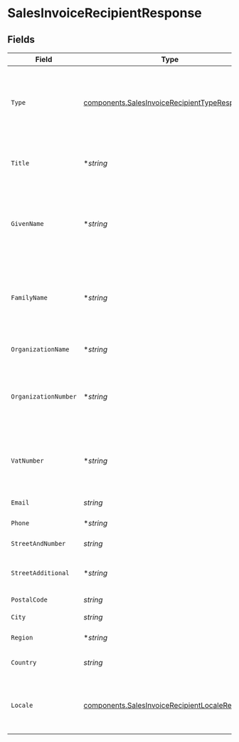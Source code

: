# SalesInvoiceRecipientResponse


## Fields

| Field                                                                                                                                   | Type                                                                                                                                    | Required                                                                                                                                | Description                                                                                                                             | Example                                                                                                                                 |
| --------------------------------------------------------------------------------------------------------------------------------------- | --------------------------------------------------------------------------------------------------------------------------------------- | --------------------------------------------------------------------------------------------------------------------------------------- | --------------------------------------------------------------------------------------------------------------------------------------- | --------------------------------------------------------------------------------------------------------------------------------------- |
| `Type`                                                                                                                                  | [components.SalesInvoiceRecipientTypeResponse](../../models/components/salesinvoicerecipienttyperesponse.md)                            | :heavy_check_mark:                                                                                                                      | The type of recipient, either `consumer` or `business`. This will determine what further fields are<br/>required on the `recipient` object. | consumer                                                                                                                                |
| `Title`                                                                                                                                 | **string*                                                                                                                               | :heavy_minus_sign:                                                                                                                      | The title of the `consumer` type recipient, for example Mr. or Mrs..                                                                    | Mrs.                                                                                                                                    |
| `GivenName`                                                                                                                             | **string*                                                                                                                               | :heavy_minus_sign:                                                                                                                      | The given name (first name) of the `consumer` type recipient should be at least two characters and cannot contain<br/>only numbers.     | Jane                                                                                                                                    |
| `FamilyName`                                                                                                                            | **string*                                                                                                                               | :heavy_minus_sign:                                                                                                                      | The given name (last name) of the `consumer` type recipient should be at least two characters and cannot contain<br/>only numbers.      | Doe                                                                                                                                     |
| `OrganizationName`                                                                                                                      | **string*                                                                                                                               | :heavy_minus_sign:                                                                                                                      | The trading name of the `business` type recipient.                                                                                      | Organization Corp.                                                                                                                      |
| `OrganizationNumber`                                                                                                                    | **string*                                                                                                                               | :heavy_minus_sign:                                                                                                                      | The Chamber of Commerce number of the organization for a `business` type recipient. Either this or `vatNumber`<br/>has to be provided.  | 12345678                                                                                                                                |
| `VatNumber`                                                                                                                             | **string*                                                                                                                               | :heavy_minus_sign:                                                                                                                      | The VAT number of the organization for a `business` type recipient. Either this or `organizationNumber`<br/>has to be provided.         | NL123456789B01                                                                                                                          |
| `Email`                                                                                                                                 | *string*                                                                                                                                | :heavy_check_mark:                                                                                                                      | The email address of the recipient.                                                                                                     | example@email.com                                                                                                                       |
| `Phone`                                                                                                                                 | **string*                                                                                                                               | :heavy_minus_sign:                                                                                                                      | The phone number of the recipient.                                                                                                      | +0123456789                                                                                                                             |
| `StreetAndNumber`                                                                                                                       | *string*                                                                                                                                | :heavy_check_mark:                                                                                                                      | A street and street number.                                                                                                             | Keizersgracht 126                                                                                                                       |
| `StreetAdditional`                                                                                                                      | **string*                                                                                                                               | :heavy_minus_sign:                                                                                                                      | Any additional addressing details, for example an apartment number.                                                                     | 4th floor                                                                                                                               |
| `PostalCode`                                                                                                                            | *string*                                                                                                                                | :heavy_check_mark:                                                                                                                      | A postal code.                                                                                                                          | 5678AB                                                                                                                                  |
| `City`                                                                                                                                  | *string*                                                                                                                                | :heavy_check_mark:                                                                                                                      | The recipient's city.                                                                                                                   | Amsterdam                                                                                                                               |
| `Region`                                                                                                                                | **string*                                                                                                                               | :heavy_minus_sign:                                                                                                                      | The recipient's region.                                                                                                                 | Noord-Holland                                                                                                                           |
| `Country`                                                                                                                               | *string*                                                                                                                                | :heavy_check_mark:                                                                                                                      | A country code in [ISO 3166-1 alpha-2](https://en.wikipedia.org/wiki/ISO_3166-1_alpha-2) format.                                        | NL                                                                                                                                      |
| `Locale`                                                                                                                                | [components.SalesInvoiceRecipientLocaleResponse](../../models/components/salesinvoicerecipientlocaleresponse.md)                        | :heavy_check_mark:                                                                                                                      | The locale for the recipient, to be used for translations in PDF generation and payment pages.                                          | nl_NL                                                                                                                                   |